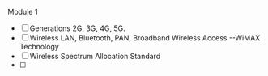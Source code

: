 Module 1
- [ ] Generations 2G, 3G, 4G, 5G.
- [ ] Wireless LAN, Bluetooth, PAN, Broadband Wireless Access --WiMAX Technology
- [ ] Wireless Spectrum Allocation Standard
- [ ] 